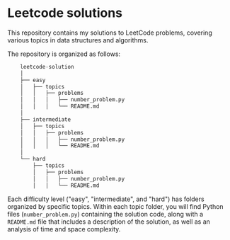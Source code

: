 # Leetcode solutions
This repository contains my solutions to LeetCode problems, covering various topics in data structures and algorithms.

The repository is organized as follows:

``` python 
    leetcode-solution
    │
    ├── easy
    │   ├── topics
    │   │   ├── problems
    │   │   │   ├── number_problem.py
    │   │   │   └── README.md
    │
    ├── intermediate
    │   ├── topics
    │   │   ├── problems
    │   │   │   ├── number_problem.py
    │   │   │   └── README.md
    │
    └── hard
        ├── topics
        │   ├── problems
        │   │   ├── number_problem.py
        │   │   └── README.md
```

Each difficulty level ("easy", "intermediate", and "hard") has folders organized by specific topics. Within each topic 
folder, you will find Python files (`number_problem.py`) containing the solution code, along with a `README.md` file that 
includes a description of the solution, as well as an analysis of time and space complexity.
